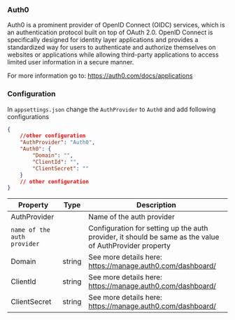 ### Auth0

Auth0 is a prominent provider of OpenID Connect (OIDC) services, which is an authentication protocol built on top of OAuth 2.0. OpenID Connect is specifically designed for identity layer applications and provides a standardized way for users to authenticate and authorize themselves on websites or applications while allowing third-party applications to access limited user information in a secure manner.

For more information go to: https://auth0.com/docs/applications

### Configuration

In `appsettings.json` change the `AuthProvider` to `Auth0`
and add following configurations

```json
{
	//other configuration
	"AuthProvider": "Auth0",
	"Auth0": {
		"Domain": "",
		"ClientId": "",
		"ClientSecret": ""
	}
	// other configuration
}
```

| Property                    | Type   | Description                                                                                             |
| --------------------------- | ------ | ------------------------------------------------------------------------------------------------------- |
| AuthProvider                |        | Name of the auth provider                                                                               |
| `name of the auth provider` |        | Configuration for setting up the auth provider, it should be same as the value of AuthProvider property |
| Domain                      | string | See more details here: https://manage.auth0.com/dashboard/                                              |
| ClientId                    | string | See more details here: https://manage.auth0.com/dashboard/                                              |
| ClientSecret                | string | See more details here: https://manage.auth0.com/dashboard/                                              |
